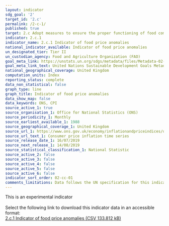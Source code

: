 ```yaml
---
layout: indicator
sdg_goal: '2'
target_id: '2.c'
permalink: /2-c-1/
published: true
target: 2.c Adopt measures to ensure the proper functioning of food commodity markets and their derivatives and facilitate timely access to market information, including on food reserves, in order to help limit extreme food price volatility
indicator: 2.c.1
indicator_name: 2.c.1 Indicator of food price anomalies
national_indicator_available: Indicator of food price anomalies
un_designated_tier: Tier II
un_custodian_agency: Food and Agriculture Organization (FAO)
goal_meta_link: https://unstats.un.org/sdgs/metadata/files/Metadata-02-0C-01.pdf
goal_meta_link_text: United Nations Sustainable Development Goals Metadata (PDF 4.0 MB)
national_geographical_coverage: United Kingdom
computation_units: Index
reporting_status: complete
data_non_statistical: false
graph_type: line
graph_title: Indicator of food price anomalies
data_show_map: false
data_keywords: ONS, CPI
source_active_1: true
source_organisation_1: Office for National Statistics (ONS)
source_periodicity_1: Monthly
source_earliest_available_1: 1988
source_geographical_coverage_1: United Kingdom
source_url_1: https://www.ons.gov.uk/economy/inflationandpriceindices/datasets/consumerpriceindices
source_url_text_1: Consumer price inflation time series
source_release_date_1: 16/07/2019
source_next_release_1: 14/08/2019
source_statistical_classification_1: National Statistic
source_active_2: false
source_active_3: false
source_active_4: false
source_active_5: false
source_active_6: false
indicator_sort_order: 02-cc-01
comments_limitations: Data follows the UN specification for this indicator. This indicator has been identified in collaboration with topic experts.
---
```

This is an experimental indicator<br><br> Select the following link to download this indicator data in an accessible format:<br>[2.c.1 Indicator of food price anomalies (CSV 133.812 kB)](https://sustainabledevelopment-uk.github.io/sdg-data/data/2-c-1.csv)